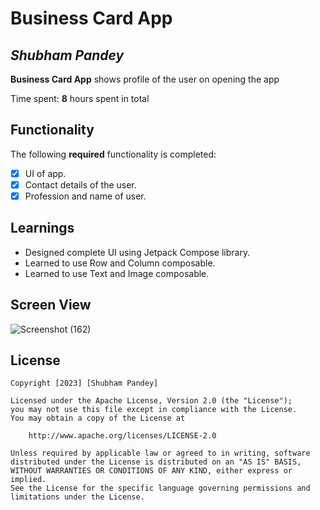 # Business Card App

## *Shubham Pandey*

**Business Card App** shows profile of the user on opening the app

Time spent: **8** hours spent in total

## Functionality

The following **required** functionality is completed:

* [x] UI of app.
* [x] Contact details of the user.
* [x] Profession and name of user.

## Learnings

* Designed complete UI using Jetpack Compose library.
* Learned to use Row and Column composable.
* Learned to use Text and Image composable.

## Screen View
![Screenshot (162)](https://github.com/shubhampandey45/Business-Card-App/assets/105074712/51ec99df-5e96-4469-a250-2243225e2bc0)

## License

    Copyright [2023] [Shubham Pandey]

    Licensed under the Apache License, Version 2.0 (the "License");
    you may not use this file except in compliance with the License.
    You may obtain a copy of the License at

        http://www.apache.org/licenses/LICENSE-2.0

    Unless required by applicable law or agreed to in writing, software
    distributed under the License is distributed on an "AS IS" BASIS,
    WITHOUT WARRANTIES OR CONDITIONS OF ANY KIND, either express or implied.
    See the License for the specific language governing permissions and
    limitations under the License.

